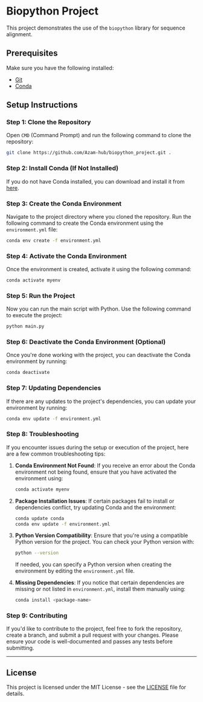 # Biopython Project

This project demonstrates the use of the `biopython` library for sequence alignment.

## Prerequisites

Make sure you have the following installed:
- [Git](https://git-scm.com/)
- [Conda](https://docs.conda.io/projects/conda/en/latest/user-guide/install/index.html)

## Setup Instructions

### Step 1: Clone the Repository
Open `CMD` (Command Prompt) and run the following command to clone the repository:

```bash
git clone https://github.com/Azam-hub/biopython_project.git .
```

### Step 2: Install Conda (If Not Installed)
If you do not have Conda installed, you can download and install it from [here](https://docs.conda.io/projects/conda/en/latest/user-guide/install/index.html).

### Step 3: Create the Conda Environment
Navigate to the project directory where you cloned the repository. Run the following command to create the Conda environment using the `environment.yml` file:

```bash
conda env create -f environment.yml
```

### Step 4: Activate the Conda Environment
Once the environment is created, activate it using the following command:

```bash
conda activate myenv
```

### Step 5: Run the Project
Now you can run the main script with Python. Use the following command to execute the project:

```bash
python main.py
```

### Step 6: Deactivate the Conda Environment (Optional)
Once you're done working with the project, you can deactivate the Conda environment by running:

```bash
conda deactivate
```

### Step 7: Updating Dependencies
If there are any updates to the project's dependencies, you can update your environment by running:

```bash
conda env update -f environment.yml
```

### Step 8: Troubleshooting
If you encounter issues during the setup or execution of the project, here are a few common troubleshooting tips:

1. **Conda Environment Not Found**: If you receive an error about the Conda environment not being found, ensure that you have activated the environment using:

    ```bash
    conda activate myenv
    ```

2. **Package Installation Issues**: If certain packages fail to install or dependencies conflict, try updating Conda and the environment:

    ```bash
    conda update conda
    conda env update -f environment.yml
    ```

3. **Python Version Compatibility**: Ensure that you're using a compatible Python version for the project. You can check your Python version with:

    ```bash
    python --version
    ```

    If needed, you can specify a Python version when creating the environment by editing the `environment.yml` file.

4. **Missing Dependencies**: If you notice that certain dependencies are missing or not listed in `environment.yml`, install them manually using:

    ```bash
    conda install <package-name>
    ```

### Step 9: Contributing
If you'd like to contribute to the project, feel free to fork the repository, create a branch, and submit a pull request with your changes. Please ensure your code is well-documented and passes any tests before submitting.

---

## License

This project is licensed under the MIT License - see the [LICENSE](LICENSE) file for details.
